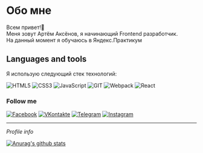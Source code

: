 

<!--
**amillerr/amillerr** is a ✨ _special_ ✨ repository because its `README.md` (this file) appears on your GitHub profile.

Here are some ideas to get you started:

- 🔭 I’m currently working on ...
- 🌱 I’m currently learning ...
- 👯 I’m looking to collaborate on ...
- 🤔 I’m looking for help with ...
- 💬 Ask me about ...
- 📫 How to reach me: ...
- 😄 Pronouns: ...
- ⚡ Fun fact: ...
-->


<h1>Обо мне</h1> 
Всем привет!👋  <br>
Меня зовут Артём Аксёнов, я начинающий Frontend разработчик. <br>  
На данный момент я обучаюсь в Яндекс.Практикум <br> 
 


<h2>Languages and tools</h2>
 Я использую следующий стек технологий:  
<br>

![HTML5](https://img.shields.io/badge/-HTML-141130?style=flat-square&logo=HTML5&logoColor=FF0000)
![CSS3](https://img.shields.io/badge/-CSS3-141130?style=flat-square&logo=CSS3&logoColor=009900)
![JavaScript](https://img.shields.io/badge/-JavaScript-141130?style=flat-square&logo=JavaScript&logoColor=yellow)
![GIT](https://img.shields.io/badge/-Git-141130?style=flat-square&logo=GIT&logoColor=FFFFFF)
![Webpack](https://img.shields.io/badge/-Webpack-141130?style=flat-square&logo=Webpack&)
![React](https://img.shields.io/badge/-React-141130?style=flat-square&logo=React)


<h3>Follow me</h3>

[![Facebook](https://img.shields.io/badge/-Facebook-141130?style=flat-square&logo=Facebook)](https://www.facebook.com/artemmillerr)
[![VKontakte](https://img.shields.io/badge/-VK-141130?style=flat-square&logo=Vk)](https://vk.com/artemmillerr)
[![Telegram](https://img.shields.io/badge/-Telegram-141130?style=flat-square&logo=Telegram)](https://t.me/artemmillerr)
[![Instagram](https://img.shields.io/badge/-Instagram-141130?style=flat-square&logo=Instagram)](https://www.instagram.com/artemmillerr_/)


<HR>
<i>Profile info</i>  
<br>


[![Anurag's github stats](https://github-readme-stats.vercel.app/api?username=amillerr&&show_icons=true&theme=nord)](https://github.com/anuraghazra/github-readme-stats)
